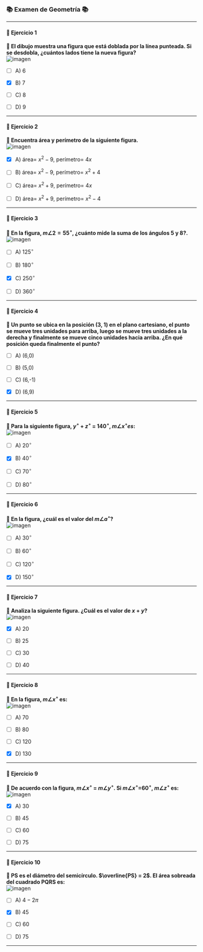### 📚 Examen de Geometría 📚

---

#### **🔢 Ejercicio 1**  
**📝 El dibujo muestra una figura que está doblada por la línea punteada. Si se desdobla, ¿cuántos lados tiene la nueva figura?**  
![imagen](https://github.com/user-attachments/assets/ba5141ee-c077-4ec3-9419-4b76bf185849)


- [ ] A) 6  
- [x] B) 7 
- [ ] C) 8  
- [ ] D) 9  


---

#### **🔢 Ejercicio 2**  
**📝 Encuentra área y perímetro de la siguiente figura.**  
![imagen](https://github.com/user-attachments/assets/b1d672df-781f-4f07-8942-38a616c0490b)

- [x] A) área= $x^2-9$, perímetro= $4x$  
- [ ] B) área= $x^2-9$, perímetro= $x^2+4$ 
- [ ] C) área= $x^2+9$, perímetro= $4x$ 
- [ ] D) área= $x^2+9$, perímetro= $x^2-4$ 


---

#### **🔢 Ejercicio 3**  
**📝 En la figura, $m\angle 2=55^\circ$, ¿cuánto mide la suma de los ángulos 5 y 8?.**  
![imagen](https://github.com/user-attachments/assets/b1d672df-781f-4f07-8942-38a616c0490b)

- [ ] A) $125^\circ$
- [ ] B) $180^\circ$ 
- [x] C) $250^\circ$
- [ ] D) $360^\circ$


---

#### **🔢 Ejercicio 4**  
**📝 Un punto se ubica en la posición (3, 1) en el plano cartesiano, el punto se mueve tres unidades para arriba, luego se mueve tres unidades a la derecha y finalmente se mueve cinco unidades hacia arriba. ¿En qué posición queda finalmente el punto?**  

- [ ] A) (6,0)
- [ ] B) (5,0) 
- [ ] C) (6,-1)
- [x] D) (6,9)


---

#### **🔢 Ejercicio 5**  
**📝 Para la siguiente figura, $y^\circ$ + $z^\circ$ = $140^\circ$, $m\angle x^\circ es:$**  
![imagen](https://github.com/user-attachments/assets/cad90b69-7bb9-4372-a0d2-2b8c4438273e)

- [ ] A) $20^\circ$
- [x] B) $40^\circ$ 
- [ ] C) $70^\circ$
- [ ] D) $80^\circ$


---

#### **🔢 Ejercicio 6**  
**📝 En la figura, ¿cuál es el valor del $m\angle a^\circ$?**  
![imagen](https://github.com/user-attachments/assets/e4f188b3-bca2-4868-adda-873257965d41)

- [ ] A) $30^\circ$
- [ ] B) $60^\circ$ 
- [ ] C) $120^\circ$
- [x] D) $150^\circ$


---

#### **🔢 Ejercicio 7**  
**📝 Analiza la siguiente figura. ¿Cuál es el valor de $x+y$?**  
![imagen](https://github.com/user-attachments/assets/0c79aca7-29e3-467f-8133-97931932b6fb)

- [x] A) 20
- [ ] B) 25
- [ ] C) 30
- [ ] D) 40


---

#### **🔢 Ejercicio 8**  
**📝 En la figura, $m\angle x^\circ$ es:**  
![imagen](https://github.com/user-attachments/assets/540b97fc-ad3f-4e58-9c85-98efc253ced5)


- [ ] A) 70
- [ ] B) 80
- [ ] C) 120
- [x] D) 130


---

#### **🔢 Ejercicio 9**  
**📝 De acuerdo con la figura, $m\angle x^\circ$ = $m\angle y^\circ$. Si $m\angle x^\circ$=$60^\circ$, $m\angle z^\circ$ es:**  
![imagen](https://github.com/user-attachments/assets/564f5d2e-d517-41d1-bb61-1e4d600cbbe8)


- [x] A) 30
- [ ] B) 45
- [ ] C) 60
- [ ] D) 75


---

#### **🔢 Ejercicio 10**  
**📝 PS es el diámetro del semicírculo. $\overline{PS} = 2$. El área sobreada del cuadrado PQRS es:**  
![imagen](https://github.com/user-attachments/assets/16674d9f-a879-459c-aee4-ff24a888702a)


- [ ] A) $4-2\pi$
- [x] B) 45
- [ ] C) 60
- [ ] D) 75


---
